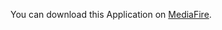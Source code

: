 
You can download this Application on [MediaFire](https://www.mediafire.com/file/1zla4xfqze04a5s/rssths.batch2019.birth_calculator.apk/file).
